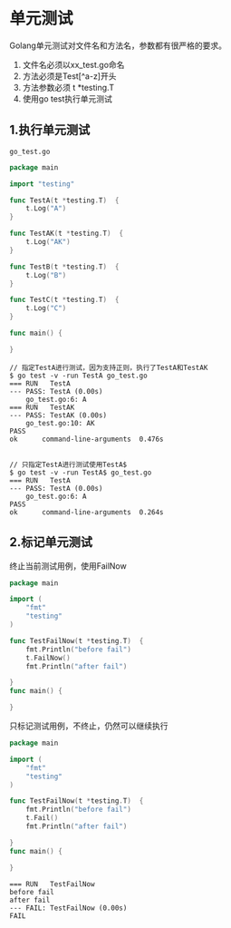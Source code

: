 #  单元测试


Golang单元测试对文件名和方法名，参数都有很严格的要求。


1. 文件名必须以xx_test.go命名
2. 方法必须是Test[^a-z]开头
3. 方法参数必须 t *testing.T
4. 使用go test执行单元测试

## 1.执行单元测试

`go_test.go`

```go
package main

import "testing"

func TestA(t *testing.T)  {
	t.Log("A")
}

func TestAK(t *testing.T)  {
	t.Log("AK")
}

func TestB(t *testing.T)  {
	t.Log("B")
}

func TestC(t *testing.T)  {
	t.Log("C")
}

func main() {

}
```

```
// 指定TestA进行测试，因为支持正则，执行了TestA和TestAK
$ go test -v -run TestA go_test.go
=== RUN   TestA
--- PASS: TestA (0.00s)
    go_test.go:6: A
=== RUN   TestAK
--- PASS: TestAK (0.00s)
    go_test.go:10: AK
PASS
ok      command-line-arguments  0.476s


// 只指定TestA进行测试使用TestA$
$ go test -v -run TestA$ go_test.go
=== RUN   TestA
--- PASS: TestA (0.00s)
    go_test.go:6: A
PASS
ok      command-line-arguments  0.264s
```

## 2.标记单元测试

终止当前测试用例，使用FailNow

```go
package main

import (
	"fmt"
	"testing"
)

func TestFailNow(t *testing.T)  {
	fmt.Println("before fail")
	t.FailNow()
	fmt.Println("after fail")

}
func main() {

}
```

只标记测试用例，不终止，仍然可以继续执行

```go
package main

import (
	"fmt"
	"testing"
)

func TestFailNow(t *testing.T)  {
	fmt.Println("before fail")
	t.Fail()
	fmt.Println("after fail")

}
func main() {

}
```

```
=== RUN   TestFailNow
before fail
after fail
--- FAIL: TestFailNow (0.00s)
FAIL
```

